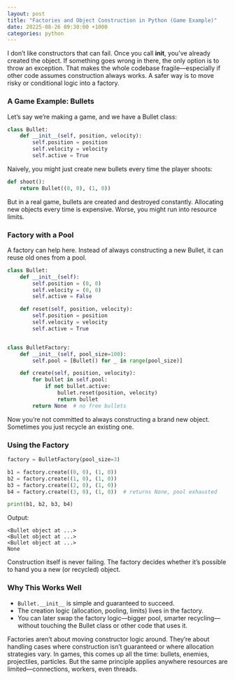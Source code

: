 ```yaml
---
layout: post
title: "Factories and Object Construction in Python (Game Example)"
date: 20225-08-26 09:30:00 +1000
categories: python
---
```


I don’t like constructors that can fail. Once you call __init__, you’ve already created the object. If something goes
wrong in there, the only option is to throw an exception. That makes the whole codebase fragile—especially if other code
assumes construction always works. A safer way is to move risky or conditional logic into a factory.

### A Game Example: Bullets

Let’s say we’re making a game, and we have a Bullet class:

```python
class Bullet:
    def __init__(self, position, velocity):
        self.position = position
        self.velocity = velocity
        self.active = True
```

Naively, you might just create new bullets every time the player shoots:

```python
def shoot():
    return Bullet((0, 0), (1, 0))
```

But in a real game, bullets are created and destroyed constantly. Allocating new objects every time is expensive. Worse,
you might run into resource limits.

### Factory with a Pool

A factory can help here. Instead of always constructing a new Bullet, it can reuse old ones from a pool.

```python
class Bullet:
    def __init__(self):
        self.position = (0, 0)
        self.velocity = (0, 0)
        self.active = False

    def reset(self, position, velocity):
        self.position = position
        self.velocity = velocity
        self.active = True


class BulletFactory:
    def __init__(self, pool_size=100):
        self.pool = [Bullet() for _ in range(pool_size)]

    def create(self, position, velocity):
        for bullet in self.pool:
            if not bullet.active:
                bullet.reset(position, velocity)
                return bullet
        return None  # no free bullets
```

Now you’re not committed to always constructing a brand new object. Sometimes you just recycle an existing one.

### Using the Factory

```python
factory = BulletFactory(pool_size=3)

b1 = factory.create((0, 0), (1, 0))
b2 = factory.create((1, 0), (1, 0))
b3 = factory.create((2, 0), (1, 0))
b4 = factory.create((3, 0), (1, 0))  # returns None, pool exhausted

print(b1, b2, b3, b4)
```

Output:

```shell
<Bullet object at ...>
<Bullet object at ...>
<Bullet object at ...>
None
```

Construction itself is never failing. The factory decides whether it’s possible to hand you a new (or recycled) object.

### Why This Works Well

* `Bullet.__init__` is simple and guaranteed to succeed.
* The creation logic (allocation, pooling, limits) lives in the factory.
* You can later swap the factory logic—bigger pool, smarter recycling—without touching the Bullet class or other code
  that uses it.

Factories aren’t about moving constructor logic around. They’re about handling cases where construction isn’t guaranteed
or where allocation strategies vary. In games, this comes up all the time: bullets, enemies, projectiles, particles. But
the same principle applies anywhere resources are limited—connections, workers, even threads.
